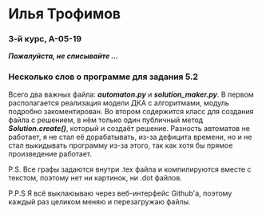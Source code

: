 # Илья Трофимов
### 3-й курс, А-05-19
___Пожалуйста, не списывайте ...___

### Несколько слов о программе для задания 5.2 ###
Всего два важных файла: ___automaton.py___ и ___solution_maker.py___. В первом располагается реализация модели ДКА с алгоритмами, модуль подробно закоментирован. Во втором содержится класс для создания файла с решением, в нём только один публичный метод ___Solution.create()___, который и создаёт решение. 
Разность автоматов не работает, я не стал её дорабатывать, из-за дефицита времени, но и не стал выкидывать программу из-за этого, так как хотя бы прямое произведение работает.

P.S. Все графы задаются внутри .tex файла и компилируются вместе с текстом, поэтому нет ни картинок, ни .dot файлов.

P.P.S Я всё выклаюываю через веб-интерфейс Github'а, поэтому каждый раз целиком меняю и перезагружаю файлы.
